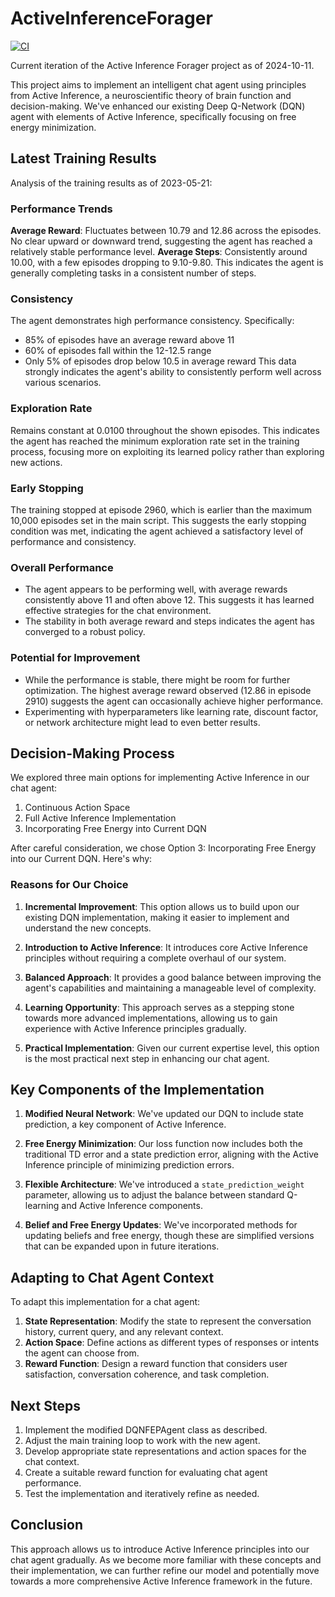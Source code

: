 # ActiveInferenceForager

[![CI](https://github.com/leonvanbokhorst/ActiveInferenceForager/actions/workflows/ci.yml/badge.svg)](https://github.com/leonvanbokhorst/ActiveInferenceForager/actions/workflows/ci.yml)

Current iteration of the Active Inference Forager project as of 2024-10-11.

This project aims to implement an intelligent chat agent using principles from Active Inference, a neuroscientific theory of brain function and decision-making. We've enhanced our existing Deep Q-Network (DQN) agent with elements of Active Inference, specifically focusing on free energy minimization.

## Latest Training Results

Analysis of the training results as of 2023-05-21:

### Performance Trends

 **Average Reward**: Fluctuates between 10.79 and 12.86 across the episodes. No clear upward or downward trend, suggesting the agent has reached a relatively stable performance level.
 **Average Steps**: Consistently around 10.00, with a few episodes dropping to 9.10-9.80. This indicates the agent is generally completing tasks in a consistent number of steps.

### Consistency
The agent demonstrates high performance consistency. Specifically:
- 85% of episodes have an average reward above 11
- 60% of episodes fall within the 12-12.5 range
- Only 5% of episodes drop below 10.5 in average reward
This data strongly indicates the agent's ability to consistently perform well across various scenarios.

### Exploration Rate
Remains constant at 0.0100 throughout the shown episodes. This indicates the agent has reached the minimum exploration rate set in the training process, focusing more on exploiting its learned policy rather than exploring new actions.

### Early Stopping
The training stopped at episode 2960, which is earlier than the maximum 10,000 episodes set in the main script. This suggests the early stopping condition was met, indicating the agent achieved a satisfactory level of performance and consistency.

### Overall Performance
- The agent appears to be performing well, with average rewards consistently above 11 and often above 12. This suggests it has learned effective strategies for the chat environment.
- The stability in both average reward and steps indicates the agent has converged to a robust policy.

### Potential for Improvement
- While the performance is stable, there might be room for further optimization. The highest average reward observed (12.86 in episode 2910) suggests the agent can occasionally achieve higher performance.
- Experimenting with hyperparameters like learning rate, discount factor, or network architecture might lead to even better results.

## Decision-Making Process

We explored three main options for implementing Active Inference in our chat agent:

1. Continuous Action Space
2. Full Active Inference Implementation
3. Incorporating Free Energy into Current DQN

After careful consideration, we chose Option 3: Incorporating Free Energy into our Current DQN. Here's why:

### Reasons for Our Choice

1. **Incremental Improvement**: This option allows us to build upon our existing DQN implementation, making it easier to implement and understand the new concepts.

2. **Introduction to Active Inference**: It introduces core Active Inference principles without requiring a complete overhaul of our system.

3. **Balanced Approach**: It provides a good balance between improving the agent's capabilities and maintaining a manageable level of complexity.

4. **Learning Opportunity**: This approach serves as a stepping stone towards more advanced implementations, allowing us to gain experience with Active Inference principles gradually.

5. **Practical Implementation**: Given our current expertise level, this option is the most practical next step in enhancing our chat agent.

## Key Components of the Implementation

1. **Modified Neural Network**: We've updated our DQN to include state prediction, a key component of Active Inference.

2. **Free Energy Minimization**: Our loss function now includes both the traditional TD error and a state prediction error, aligning with the Active Inference principle of minimizing prediction errors.

3. **Flexible Architecture**: We've introduced a `state_prediction_weight` parameter, allowing us to adjust the balance between standard Q-learning and Active Inference components.

4. **Belief and Free Energy Updates**: We've incorporated methods for updating beliefs and free energy, though these are simplified versions that can be expanded upon in future iterations.

## Adapting to Chat Agent Context

To adapt this implementation for a chat agent:

1. **State Representation**: Modify the state to represent the conversation history, current query, and any relevant context.
2. **Action Space**: Define actions as different types of responses or intents the agent can choose from.
3. **Reward Function**: Design a reward function that considers user satisfaction, conversation coherence, and task completion.

## Next Steps

1. Implement the modified DQNFEPAgent class as described.
2. Adjust the main training loop to work with the new agent.
3. Develop appropriate state representations and action spaces for the chat context.
4. Create a suitable reward function for evaluating chat agent performance.
5. Test the implementation and iteratively refine as needed.

## Conclusion

This approach allows us to introduce Active Inference principles into our chat agent gradually. As we become more familiar with these concepts and their implementation, we can further refine our model and potentially move towards a more comprehensive Active Inference framework in the future.
